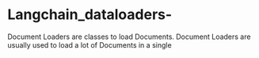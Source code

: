 # Langchain_dataloaders-
Document Loaders are classes to load Documents.  Document Loaders are usually used to load a lot of Documents in a single
